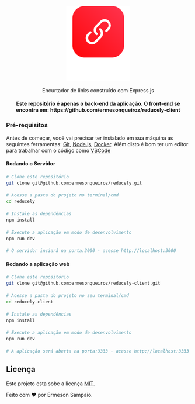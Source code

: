 <p align="center">
  <img src="./.github/logo.png" width="175" alt="Reducely" />
</p>
<p align="center">Encurtador de links construído com Express.js</p>
<h4 align="center"> 
	Este repositório é apenas o back-end da aplicação. O front-end se encontra em: https://github.com/ermesonqueiroz/reducely-client
</h4>

### Pré-requisitos

Antes de começar, você vai precisar ter instalado em sua máquina as seguintes ferramentas:
[Git](https://git-scm.com), [Node.js](https://nodejs.org/en/), [Docker](https://www.docker.com/). 
Além disto é bom ter um editor para trabalhar com o código como [VSCode](https://code.visualstudio.com/)

#### Rodando o Servidor
```bash
# Clone este repositório
git clone git@github.com:ermesonqueiroz/reducely.git

# Acesse a pasta do projeto no terminal/cmd
cd reducely

# Instale as dependências
npm install

# Execute a aplicação em modo de desenvolvimento
npm run dev

# O servidor inciará na porta:3000 - acesse http://localhost:3000 
```

#### Rodando a aplicação web
```bash
# Clone este repositório
git clone git@github.com:ermesonqueiroz/reducely-client.git

# Acesse a pasta do projeto no seu terminal/cmd
cd reducely-client

# Instale as dependências
npm install

# Execute a aplicação em modo de desenvolvimento
npm run dev

# A aplicação será aberta na porta:3333 - acesse http://localhost:3333
```

## Licença
Este projeto esta sobe a licença [MIT](./LICENSE).

Feito com :heart: por Ermeson Sampaio.

